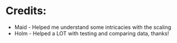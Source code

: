 # Credits:
 - Maid - Helped me understand some intricacies with the scaling
 - Holm - Helped a LOT with testing and comparing data, thanks!
